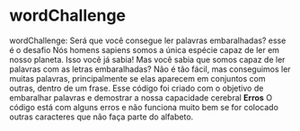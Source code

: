 # wordChallenge
wordChallenge: Será que você consegue ler palavras embaralhadas? esse é o desafio
Nós homens sapiens somos a única espécie capaz de ler em nosso planeta. Isso você já sabia! Mas você sabia que somos capaz de ler palavras com as letras embaralhadas?
Não é tão fácil, mas conseguimos ler muitas palavras, principalmente se elas aparecem em conjuntos com outras, dentro de um frase.
Esse código foi criado com o objetivo de embaralhar palavras e demostrar a nossa capacidade cerebral
**Erros**
O código está com alguns erros e não funciona muito bem se for colocado outras caracteres que não faça parte do alfabeto. 
